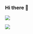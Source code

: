 ### Hi there 👋
![](https://github-readme-stats.vercel.app/api?username=sapirmadmon&show_icons=true&theme=radical&line_height=33)
<!-- -->
![](https://github-readme-stats.vercel.app/api/top-langs/?username=sapirmadmon&hide=css,C%23%0A,html&theme=radical)
